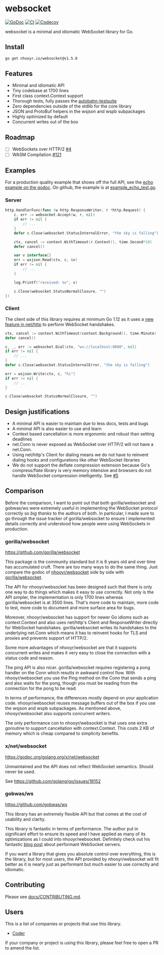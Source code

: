 # websocket

[![GoDoc](https://godoc.org/nhooyr.io/websocket?status.svg)](https://godoc.org/nhooyr.io/websocket)
[![CI](https://img.shields.io/circleci/build/github/nhooyr/websocket?label=ci)](https://github.com/nhooyr/websocket/commits/master)
[![Codecov](https://img.shields.io/codecov/c/github/nhooyr/websocket.svg?color=brightgreen)](https://codecov.io/gh/nhooyr/websocket)

websocket is a minimal and idiomatic WebSocket library for Go.

## Install

```bash
go get nhooyr.io/websocket@v1.5.0
```

## Features

- Minimal and idiomatic API
- Tiny codebase at 1700 lines
- First class context.Context support
- Thorough tests, fully passes the [autobahn-testsuite](https://github.com/crossbario/autobahn-testsuite)
- Zero dependencies outside of the stdlib for the core library
- JSON and ProtoBuf helpers in the wsjson and wspb subpackages
- Highly optimized by default
- Concurrent writes out of the box

## Roadmap

- [ ] WebSockets over HTTP/2 [#4](https://github.com/nhooyr/websocket/issues/4)
- [ ] WASM Compilation [#121](https://github.com/nhooyr/websocket/issues/121)

## Examples

For a production quality example that shows off the full API, see the [echo example on the godoc](https://godoc.org/nhooyr.io/websocket#example-package--Echo). On github, the example is at [example_echo_test.go](./example_echo_test.go).

### Server

```go
http.HandlerFunc(func (w http.ResponseWriter, r *http.Request) {
	c, err := websocket.Accept(w, r, nil)
	if err != nil {
		// ...
	}
	defer c.Close(websocket.StatusInternalError, "the sky is falling")

	ctx, cancel := context.WithTimeout(r.Context(), time.Second*10)
	defer cancel()

	var v interface{}
	err = wsjson.Read(ctx, c, &v)
	if err != nil {
		// ...
	}

	log.Printf("received: %v", v)

	c.Close(websocket.StatusNormalClosure, "")
})
```

### Client

The client side of this library requires at minimum Go 1.12 as it uses a [new feature
in net/http](https://github.com/golang/go/issues/26937#issuecomment-415855861) to perform WebSocket handshakes.

```go
ctx, cancel := context.WithTimeout(context.Background(), time.Minute)
defer cancel()

c, _, err := websocket.Dial(ctx, "ws://localhost:8080", nil)
if err != nil {
	// ...
}
defer c.Close(websocket.StatusInternalError, "the sky is falling")

err = wsjson.Write(ctx, c, "hi")
if err != nil {
	// ...
}

c.Close(websocket.StatusNormalClosure, "")
```

## Design justifications

- A minimal API is easier to maintain due to less docs, tests and bugs
- A minimal API is also easier to use and learn
- Context based cancellation is more ergonomic and robust than setting deadlines
- net.Conn is never exposed as WebSocket over HTTP/2 will not have a net.Conn.
- Using net/http's Client for dialing means we do not have to reinvent dialing hooks
  and configurations like other WebSocket libraries
- We do not support the deflate compression extension because Go's compress/flate library
  is very memory intensive and browsers do not handle WebSocket compression intelligently.
  See [#5](https://github.com/nhooyr/websocket/issues/5)

## Comparison

Before the comparison, I want to point out that both gorilla/websocket and gobwas/ws were
extremely useful in implementing the WebSocket protocol correctly so _big thanks_ to the
authors of both. In particular, I made sure to go through the issue tracker of gorilla/websocket
to ensure I implemented details correctly and understood how people were using WebSockets in
production.

### gorilla/websocket

https://github.com/gorilla/websocket

This package is the community standard but it is 6 years old and over time
has accumulated cruft. There are too many ways to do the same thing.
Just compare the godoc of
[nhooyr/websocket](https://godoc.org/github.com/nhooyr/websocket) side by side with
[gorilla/websocket](https://godoc.org/github.com/gorilla/websocket).

The API for nhooyr/websocket has been designed such that there is only one way to do things
which makes it easy to use correctly. Not only is the API simpler, the implementation is
only 1700 lines whereas gorilla/websocket is at 3500 lines. That's more code to maintain,
more code to test, more code to document and more surface area for bugs.

Moreover, nhooyr/websocket has support for newer Go idioms such as context.Context and
also uses net/http's Client and ResponseWriter directly for WebSocket handshakes.
gorilla/websocket writes its handshakes to the underlying net.Conn which means
it has to reinvent hooks for TLS and proxies and prevents support of HTTP/2.

Some more advantages of nhooyr/websocket are that it supports concurrent writes and
makes it very easy to close the connection with a status code and reason.

The ping API is also nicer. gorilla/websocket requires registering a pong handler on the Conn
which results in awkward control flow. With nhooyr/websocket you use the Ping method on the Conn
that sends a ping and also waits for the pong, though you must be reading from the connection
for the pong to be read.

In terms of performance, the differences mostly depend on your application code. nhooyr/websocket
reuses message buffers out of the box if you use the wsjson and wspb subpackages.
As mentioned above, nhooyr/websocket also supports concurrent writers.

The only performance con to nhooyr/websocket is that uses one extra goroutine to support
cancellation with context.Context. This costs 2 KB of memory which is cheap compared to
simplicity benefits.

### x/net/websocket

https://godoc.org/golang.org/x/net/websocket

Unmaintained and the API does not reflect WebSocket semantics. Should never be used.

See https://github.com/golang/go/issues/18152

### gobwas/ws

https://github.com/gobwas/ws

This library has an extremely flexible API but that comes at the cost of usability
and clarity.

This library is fantastic in terms of performance. The author put in significant
effort to ensure its speed and I have applied as many of its optimizations as
I could into nhooyr/websocket. Definitely check out his fantastic [blog post](https://medium.freecodecamp.org/million-websockets-and-go-cc58418460bb)
about performant WebSocket servers.

If you want a library that gives you absolute control over everything, this is the library,
but for most users, the API provided by nhooyr/websocket will fit better as it is nearly just
as performant but much easier to use correctly and idiomatic.

## Contributing

Please see [docs/CONTRIBUTING.md](docs/CONTRIBUTING.md).

## Users

This is a list of companies or projects that use this library.

- [Coder](https://github.com/cdr)

If your company or project is using this library, please feel free to open a PR to amend the list.

